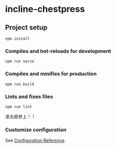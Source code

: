 # incline-chestpress

## Project setup
```
npm install
```

### Compiles and hot-reloads for development
```
npm run serve
```

### Compiles and minifies for production
```
npm run build
```

### Lints and fixes files
```
npm run lint
```

凌太郎参上！！

### Customize configuration
See [Configuration Reference](https://cli.vuejs.org/config/).
